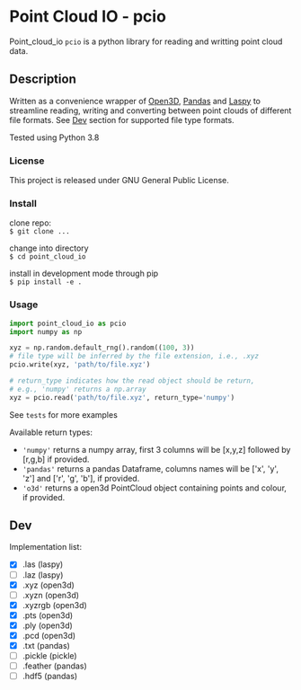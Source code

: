 # Point Cloud IO - pcio
Point_cloud_io `pcio` is a python library for reading and writting point cloud data.

## Description
Written as a convenience wrapper of 
[Open3D](https://github.com/intel-isl/Open3D), 
[Pandas](https://pandas.pydata.org/) and 
[Laspy](https://github.com/grantbrown/laspy) 
to streamline reading, writing and converting between point clouds of different file formats.
See [Dev](Dev) section for supported file type formats. 


Tested using Python 3.8

### License
This project is released under GNU General Public License.

### Install
clone repo:\
`$ git clone ...`

change into directory\
`$ cd point_cloud_io`

install in development mode through pip\
`$ pip install -e .`

### Usage
```python
import point_cloud_io as pcio
import numpy as np

xyz = np.random.default_rng().random((100, 3))
# file type will be inferred by the file extension, i.e., .xyz
pcio.write(xyz, 'path/to/file.xyz')

# return_type indicates how the read object should be return, 
# e.g., 'numpy' returns a np.array
xyz = pcio.read('path/to/file.xyz', return_type='numpy')    
```

See `tests` for more examples

Available return types:
- `'numpy'` 
returns a numpy array, first 3 columns will be [x,y,z] followed by [r,g,b] if provided.
- `'pandas'` 
returns a pandas Dataframe, columns names will be ['x', 'y', 'z'] and ['r', 'g', 'b'], if provided.
- `'o3d'` 
returns a open3d PointCloud object containing points and colour, if provided.

## Dev
Implementation list:
- [x] .las      (laspy)
- [ ] .laz      (laspy)
- [x] .xyz      (open3d)
- [ ] .xyzn     (open3d)
- [x] .xyzrgb   (open3d)
- [x] .pts      (open3d)
- [x] .ply      (open3d)
- [x] .pcd      (open3d)
- [x] .txt      (pandas)
- [ ] .pickle   (pickle)
- [ ] .feather  (pandas)
- [ ] .hdf5     (pandas)